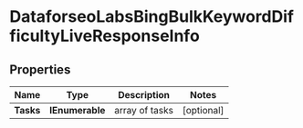 # DataforseoLabsBingBulkKeywordDifficultyLiveResponseInfo


## Properties

| Name | Type | Description | Notes |
|------------ | ------------- | ------------- | -------------|
**Tasks** | **IEnumerable<DataforseoLabsBingBulkKeywordDifficultyLiveTaskInfo>** | array of tasks |[optional]|